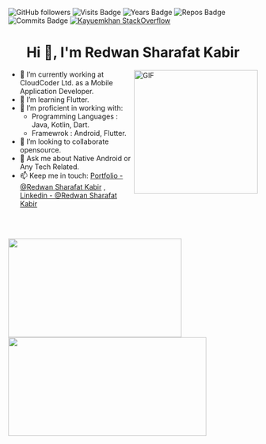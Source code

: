 ![GitHub followers](https://img.shields.io/github/followers/Kayuemkhan?logo=GitHub&style=flat-square)
![Visits Badge](https://badges.pufler.dev/visits/Kayuemkhan/Kayuemkhan?style=flat-square)
![Years Badge](https://badges.pufler.dev/years/Kayuemkhan?style=flat-square)
![Repos Badge](https://badges.pufler.dev/repos/Kayuemkhan?style=flat-square)
![Commits Badge](https://badges.pufler.dev/commits/monthly/Kayuemkhan)
[![Kayuemkhan StackOverflow](https://stackoverflow-badge.vercel.app/?userID=13137312)](https://stackoverflow.com/users/13137312/abdul-kayuem)


<h1 align="center">Hi 👋, I'm Redwan Sharafat Kabir</h1>  

<img align="right" width="250" height="250" alt="GIF" src="https://user-images.githubusercontent.com/37416018/175465859-c1142ecf-72d0-4df7-9c8e-fb37f3b59e68.gif?raw=true" width="400" height="250" />

- 🔭 I’m currently working at CloudCoder Ltd. as a Mobile Application Developer.
- 🌱 I’m learning Flutter.
- 🔭 I’m proficient in working with:
  - Programming Languages : Java, Kotlin, Dart.
  - Framewrok : Android, Flutter.
- 👯 I’m looking to collaborate opensource.
- 💬 Ask me about Native Android or Any Tech Related.
- 📫 Keep me in touch: [Portfolio - @Redwan Sharafat Kabir](https://redwansharafatkabir.github.io/Portfolio/) , [Linkedin - @Redwan Sharafat Kabir](https://www.linkedin.com/in/redwan-sharafat/)

<br>
<br>

<p></p>
<p><img align="left" src="https://github-readme-stats.vercel.app/api/top-langs?username=RedwanSharafatKabir&theme=radical&show_icons=true&locale=en&layout=compact" width="350" height="200" /></p>  
  
<p>&nbsp;<img  align="center" src="https://github-readme-stats.vercel.app/api?username=RedwanSharafatKabir&theme=radical&show_icons=true&locale=en" width="400" height="200"/>
<p></p>

